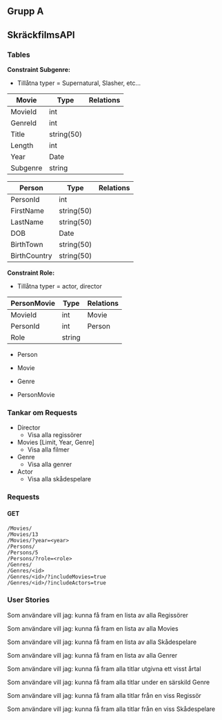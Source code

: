 ## Grupp A 

## SkräckfilmsAPI



### Tables

**Constraint Subgenre:** 

* Tillåtna typer = Supernatural, Slasher, etc...

| Movie    | Type       | Relations |
| -------- | ---------- | --------- |
| MovieId  | int        |           |
| GenreId  | int        |           |
| Title    | string(50) |           |
| Length   | int        |           |
| Year     | Date       |           |
| Subgenre | string     |           |

| Person       | Type       | Relations |
| ------------ | ---------- | --------- |
| PersonId     | int        |           |
| FirstName    | string(50) |           |
| LastName     | string(50) |           |
| DOB          | Date       |           |
| BirthTown    | string(50) |           |
| BirthCountry | string(50) |           |



**Constraint Role:** 

* Tillåtna typer = actor, director

| PersonMovie | Type   | Relations |
| ----------- | ------ | --------- |
| MovieId     | int    | Movie     |
| PersonId    | int    | Person    |
| Role        | string |           |

* Person

* Movie
* Genre

* PersonMovie



### Tankar om Requests 

* Director 
  * Visa alla regissörer
* Movies [Limit, Year, Genre]
  * Visa alla filmer
* Genre
  * Visa alla genrer
* Actor
  * Visa alla skådespelare



### Requests

#### GET

```
/Movies/
/Movies/13
/Movies/?year=<year>
/Persons/
/Persons/5
/Persons/?role=<role>
/Genres/
/Genres/<id>
/Genres/<id>/?includeMovies=true
/Genres/<id>/?includeActors=true
```



### User Stories

Som användare vill jag: kunna få fram en lista av alla Regissörer

Som användare vill jag: kunna få fram en lista av alla Movies

Som användare vill jag: kunna få fram en lista av alla Skådespelare

Som användare vill jag: kunna få fram en lista av alla Genrer

Som användare vill jag: kunna få fram alla titlar utgivna ett visst årtal

Som användare vill jag: kunna få fram alla titlar under en särskild Genre

Som användare vill jag: kunna få fram alla titlar från en viss Regissör

Som användare vill jag: kunna få fram alla titlar från en viss Skådespelare

